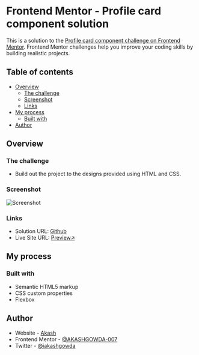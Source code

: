 # Frontend Mentor - Profile card component solution

This is a solution to the [Profile card component challenge on Frontend Mentor](https://www.frontendmentor.io/challenges/profile-card-component-cfArpWshJ). Frontend Mentor challenges help you improve your coding skills by building realistic projects. 

## Table of contents

- [Overview](#overview)
  - [The challenge](#the-challenge)
  - [Screenshot](#screenshot)
  - [Links](#links)
- [My process](#my-process)
  - [Built with](#built-with)
- [Author](#author)

## Overview

### The challenge

- Build out the project to the designs provided using HTML and CSS.

### Screenshot
![Screenshot](../profile-card-component-main/Screenshot.PNG)


### Links

- Solution URL: [Github](https://github.com/AKASHGOWDA-007/Frontend-Mentor-Challenges/tree/main/profile-card-component)
- Live Site URL: [Preview↗](https://frontend-mentor-challenges-c85f.vercel.app/)

## My process

### Built with

- Semantic HTML5 markup
- CSS custom properties
- Flexbox

## Author

- Website - [Akash](https://akash-portfolio-website.netlify.app/)
- Frontend Mentor - [@AKASHGOWDA-007](https://www.frontendmentor.io/profile/AKASHGOWDA-007)
- Twitter - [@iakashgowda](https://twitter.com/iakashgowda)
